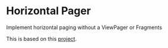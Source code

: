 # Horizontal Pager
Implement horizontal paging without a ViewPager or Fragments

This is based on this [project](https://github.com/grantland/android-horizontalpager).
